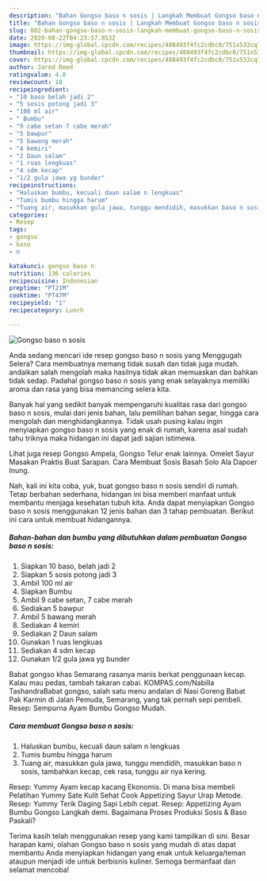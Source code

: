 ```yaml
---
description: "Bahan Gongso baso n sosis | Langkah Membuat Gongso baso n sosis Yang Paling Enak"
title: "Bahan Gongso baso n sosis | Langkah Membuat Gongso baso n sosis Yang Paling Enak"
slug: 802-bahan-gongso-baso-n-sosis-langkah-membuat-gongso-baso-n-sosis-yang-paling-enak
date: 2020-08-22T04:23:57.853Z
image: https://img-global.cpcdn.com/recipes/488493f4fc2cdbc0/751x532cq70/gongso-baso-n-sosis-foto-resep-utama.jpg
thumbnail: https://img-global.cpcdn.com/recipes/488493f4fc2cdbc0/751x532cq70/gongso-baso-n-sosis-foto-resep-utama.jpg
cover: https://img-global.cpcdn.com/recipes/488493f4fc2cdbc0/751x532cq70/gongso-baso-n-sosis-foto-resep-utama.jpg
author: Jared Reed
ratingvalue: 4.8
reviewcount: 10
recipeingredient:
- "10 baso belah jadi 2"
- "5 sosis potong jadi 3"
- "100 ml air"
- " Bumbu"
- "9 cabe setan 7 cabe merah"
- "5 bawpur"
- "5 bawang merah"
- "4 kemiri"
- "2 Daun salam"
- "1 ruas lengkuas"
- "4 sdm kecap"
- "1/2 gula jawa yg bunder"
recipeinstructions:
- "Haluskan bumbu, kecuali daun salam n lengkuas"
- "Tumis bumbu hingga harum"
- "Tuang air, masukkan gula jawa, tunggu mendidih, masukkan baso n sosis, tambahkan kecap, cek rasa, tunggu air nya kering."
categories:
- Resep
tags:
- gongso
- baso
- n

katakunci: gongso baso n 
nutrition: 136 calories
recipecuisine: Indonesian
preptime: "PT21M"
cooktime: "PT47M"
recipeyield: "1"
recipecategory: Lunch

---
```



![Gongso baso n sosis](https://img-global.cpcdn.com/recipes/488493f4fc2cdbc0/751x532cq70/gongso-baso-n-sosis-foto-resep-utama.jpg)

Anda sedang mencari ide resep gongso baso n sosis yang Menggugah Selera? Cara membuatnya memang tidak susah dan tidak juga mudah. andaikan salah mengolah maka hasilnya tidak akan memuaskan dan bahkan tidak sedap. Padahal gongso baso n sosis yang enak selayaknya memiliki aroma dan rasa yang bisa memancing selera kita.

Banyak hal yang sedikit banyak mempengaruhi kualitas rasa dari gongso baso n sosis, mulai dari jenis bahan, lalu pemilihan bahan segar, hingga cara mengolah dan menghidangkannya. Tidak usah pusing kalau ingin menyiapkan gongso baso n sosis yang enak di rumah, karena asal sudah tahu triknya maka hidangan ini dapat jadi sajian istimewa.

Lihat juga resep Gongso Ampela, Gongso Telur enak lainnya. Omelet Sayur Masakan Praktis Buat Sarapan. Cara Membuat Sosis Basah Solo Ala Dapoer Inung.


Nah, kali ini kita coba, yuk, buat gongso baso n sosis sendiri di rumah. Tetap berbahan sederhana, hidangan ini bisa memberi manfaat untuk membantu menjaga kesehatan tubuh kita. Anda dapat menyiapkan Gongso baso n sosis menggunakan 12 jenis bahan dan 3 tahap pembuatan. Berikut ini cara untuk membuat hidangannya.

<!--inarticleads1-->

##### Bahan-bahan dan bumbu yang dibutuhkan dalam pembuatan Gongso baso n sosis:

1. Siapkan 10 baso, belah jadi 2
1. Siapkan 5 sosis potong jadi 3
1. Ambil 100 ml air
1. Siapkan  Bumbu
1. Ambil 9 cabe setan, 7 cabe merah
1. Sediakan 5 bawpur
1. Ambil 5 bawang merah
1. Sediakan 4 kemiri
1. Sediakan 2 Daun salam
1. Gunakan 1 ruas lengkuas
1. Sediakan 4 sdm kecap
1. Gunakan 1/2 gula jawa yg bunder


Babat gongso khas Semarang rasanya manis berkat penggunaan kecap. Kalau mau pedas, tambah takaran cabai. KOMPAS.com/Nabilla TashandraBabat gongso, salah satu menu andalan di Nasi Goreng Babat Pak Karmin di Jalan Pemuda, Semarang, yang tak pernah sepi pembeli. Resep: Sempurna Ayam Bumbu Gongso Mudah. 

<!--inarticleads2-->

##### Cara membuat Gongso baso n sosis:

1. Haluskan bumbu, kecuali daun salam n lengkuas
1. Tumis bumbu hingga harum
1. Tuang air, masukkan gula jawa, tunggu mendidih, masukkan baso n sosis, tambahkan kecap, cek rasa, tunggu air nya kering.


Resep: Yummy Ayam kecap kacang Ekonomis. Di mana bisa membeli Pelatihan Yummy Sate Kulit Sehat Cook Appetizing Sayur Urap Metode. Resep: Yummy Terik Daging Sapi Lebih cepat. Resep: Appetizing Ayam Bumbu Gongso Langkah demi. Bagaimana Proses Produksi Sosis &amp; Baso Paskali? 

Terima kasih telah menggunakan resep yang kami tampilkan di sini. Besar harapan kami, olahan Gongso baso n sosis yang mudah di atas dapat membantu Anda menyiapkan hidangan yang enak untuk keluarga/teman ataupun menjadi ide untuk berbisnis kuliner. Semoga bermanfaat dan selamat mencoba!
